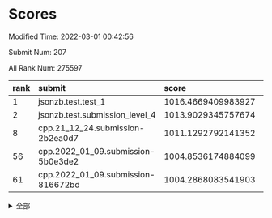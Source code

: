 # Scores

Modified Time: 2022-03-01 00:42:56

Submit Num: 207

All Rank Num: 275597

| rank |               submit               |       score        |       sigma        | pk_num |
| :--- | :--------------------------------- | :----------------- | :----------------- | :----- |
| 1    | jsonzb.test.test_1                 | 1016.4669409983927 | 0.8921030453177121 | 5321   |
| 2    | jsonzb.test.submission_level_4     | 1013.9029345757674 | 0.8172233425493062 | 5325   |
| 8    | cpp.21_12_24.submission-2b2ea0d7   | 1011.1292792141352 | 0.7691335921214341 | 5326   |
| 56   | cpp.2022_01_09.submission-5b0e3de2 | 1004.8536174884099 | 0.7177658278870237 | 5324   |
| 61   | cpp.2022_01_09.submission-816672bd | 1004.2868083541903 | 0.7185969103913398 | 5327   |


<details>
<summary>全部</summary>

| rank |                 submit                 |       score        |       sigma        | pk_num |
| :--- | :------------------------------------- | :----------------- | :----------------- | :----- |
| 1    | jsonzb.test.test_1                     | 1016.4669409983927 | 0.8921030453177121 | 5321   |
| 2    | jsonzb.test.submission_level_4         | 1013.9029345757674 | 0.8172233425493062 | 5325   |
| 3    | gobigger.level_3.submission_level_3_25 | 1012.3745656532951 | 0.7685209106570993 | 5323   |
| 4    | gobigger.level_3.submission_level_3_29 | 1011.5086216718884 | 0.7870145946955085 | 5324   |
| 5    | gobigger.level_3.submission_level_3_3  | 1011.2981497370466 | 0.7659364661500607 | 5321   |
| 6    | gobigger.level_3.submission_level_3_40 | 1011.2541345891113 | 0.7739892804285965 | 5324   |
| 7    | gobigger.level_3.submission_level_3_28 | 1011.1373857058755 | 0.7738318052176305 | 5322   |
| 8    | cpp.21_12_24.submission-2b2ea0d7       | 1011.1292792141352 | 0.7691335921214341 | 5326   |
| 9    | gobigger.level_3.submission_level_3_33 | 1011.0879002779703 | 0.784094499401776  | 5327   |
| 10   | gobigger.level_3.submission_level_3_24 | 1011.0638801880503 | 0.7721961639382351 | 5328   |
| 11   | gobigger.level_3.submission_level_3_42 | 1010.98798615112   | 0.7770832786066065 | 5326   |
| 12   | gobigger.level_3.submission_level_3_23 | 1010.904695504948  | 0.7746801945910967 | 5326   |
| 13   | gobigger.level_3.submission_level_3_34 | 1010.8965624251607 | 0.7794157804456021 | 5322   |
| 14   | gobigger.level_3.submission_level_3_47 | 1010.827983287905  | 0.7524382958524971 | 5323   |
| 15   | gobigger.level_3.submission_level_3_36 | 1010.7899976355902 | 0.7635640955001803 | 5321   |
| 16   | gobigger.level_3.submission_level_3_19 | 1010.7822025506672 | 0.7584226511606329 | 5325   |
| 17   | gobigger.level_3.submission_level_3_15 | 1010.6501233091133 | 0.7785572125116549 | 5323   |
| 18   | gobigger.level_3.submission_level_3_2  | 1010.543853607037  | 0.7760119978513033 | 5322   |
| 19   | gobigger.level_3.submission_level_3_10 | 1010.5226248308968 | 0.7347662648324652 | 5323   |
| 20   | gobigger.level_3.submission_level_3_18 | 1010.4794381154312 | 0.7725364360580504 | 5324   |
| 21   | gobigger.level_3.submission_level_3_13 | 1010.4509338505324 | 0.7626347699306664 | 5330   |
| 22   | gobigger.level_3.submission_level_3_43 | 1010.4468395934092 | 0.7951875740417472 | 5328   |
| 23   | gobigger.level_3.submission_level_3_1  | 1010.3665284932072 | 0.7751461592512924 | 5329   |
| 24   | gobigger.level_3.submission_level_3_0  | 1010.1211826437561 | 0.7789306057479054 | 5325   |
| 25   | gobigger.level_3.submission_level_3_20 | 1010.0990338646112 | 0.7863953313172826 | 5322   |
| 26   | gobigger.level_3.submission_level_3_4  | 1010.0655052587671 | 0.763383406323603  | 5326   |
| 27   | gobigger.level_3.submission_level_3_5  | 1009.9734168847206 | 0.7679567397933825 | 5327   |
| 28   | gobigger.level_3.submission_level_3_30 | 1009.9241084367552 | 0.7661403778390536 | 5321   |
| 29   | gobigger.level_3.submission_level_3_6  | 1009.9201487509205 | 0.7458823821188808 | 5322   |
| 30   | gobigger.level_3.submission_level_3_41 | 1009.919229850377  | 0.7439333354321291 | 5327   |
| 31   | gobigger.level_3.submission_level_3_12 | 1009.8835126478003 | 0.751836714801688  | 5322   |
| 32   | gobigger.level_3.submission_level_3_11 | 1009.874525592928  | 0.770235527155964  | 5319   |
| 33   | gobigger.level_3.submission_level_3_27 | 1009.8063065237172 | 0.7676460751284477 | 5330   |
| 34   | gobigger.level_3.submission_level_3_14 | 1009.7863154340424 | 0.7532679340214646 | 5324   |
| 35   | gobigger.level_3.submission_level_3_37 | 1009.7576813514854 | 0.7525623934155037 | 5324   |
| 36   | gobigger.level_3.submission_level_3_49 | 1009.7575048543166 | 0.7562092262637613 | 5330   |
| 37   | gobigger.level_3.submission_level_3_48 | 1009.7522715698791 | 0.7689177877784585 | 5317   |
| 38   | gobigger.level_3.submission_level_3_39 | 1009.7057463478849 | 0.7756383940262027 | 5328   |
| 39   | gobigger.level_3.submission_level_3_38 | 1009.6597023011402 | 0.7518922090104078 | 5325   |
| 40   | gobigger.level_3.submission_level_3_45 | 1009.6103559052513 | 0.7674019408976106 | 5324   |
| 41   | gobigger.level_3.submission_level_3_17 | 1009.5763024217989 | 0.7515567142984771 | 5321   |
| 42   | gobigger.level_3.submission_level_3_35 | 1009.4973048398257 | 0.7443246938236183 | 5324   |
| 43   | gobigger.level_3.submission_level_3_22 | 1009.4868478511589 | 0.7607728355002265 | 5324   |
| 44   | gobigger.level_3.submission_level_3_46 | 1009.4860370816522 | 0.7437147922142491 | 5325   |
| 45   | gobigger.level_3.submission_level_3_44 | 1009.4860144885229 | 0.7681868621060542 | 5324   |
| 46   | gobigger.level_3.submission_level_3_26 | 1009.4126301102466 | 0.7396148072279578 | 5325   |
| 47   | gobigger.level_3.submission_level_3_8  | 1009.4021455514536 | 0.7659624820631513 | 5324   |
| 48   | gobigger.level_3.submission_level_3_31 | 1009.2430781197213 | 0.7404812663966812 | 5324   |
| 49   | gobigger.level_3.submission_level_3_21 | 1008.9725085668589 | 0.7511875997558988 | 5324   |
| 50   | gobigger.level_3.submission_level_3_16 | 1008.9517435159424 | 0.7490918913989614 | 5326   |
| 51   | gobigger.level_3.submission_level_3_32 | 1008.9232002585652 | 0.7814484447661953 | 5327   |
| 52   | gobigger.level_3.submission_level_3_7  | 1008.3510026071788 | 0.760719443765331  | 5326   |
| 53   | gobigger.level_3.submission_level_3_9  | 1007.841031481088  | 0.7478429269266875 | 5326   |
| 54   | gobigger.level_1.submission_level_1_49 | 1005.9604399794333 | 0.7308145759961833 | 5323   |
| 55   | gobigger.level_1.submission_level_1_25 | 1005.1314059728863 | 0.7180664516567898 | 5326   |
| 56   | cpp.2022_01_09.submission-5b0e3de2     | 1004.8536174884099 | 0.7177658278870237 | 5324   |
| 57   | gobigger.level_1.submission_level_1_7  | 1004.8152954838722 | 0.7271192825883993 | 5326   |
| 58   | gobigger.level_1.submission_level_1_36 | 1004.6870196833206 | 0.726852206692822  | 5323   |
| 59   | gobigger.level_1.submission_level_1_11 | 1004.5195283560455 | 0.7279968630910304 | 5323   |
| 60   | gobigger.level_1.submission_level_1_23 | 1004.3902881818835 | 0.7321681035880575 | 5332   |
| 61   | cpp.2022_01_09.submission-816672bd     | 1004.2868083541903 | 0.7185969103913398 | 5327   |
| 62   | gobigger.level_1.submission_level_1_4  | 1004.2865492835898 | 0.7185440467362378 | 5328   |
| 63   | gobigger.level_1.submission_level_1_47 | 1004.266377580987  | 0.7083848135457241 | 5328   |
| 64   | gobigger.level_1.submission_level_1_33 | 1004.120870579119  | 0.7299191553517849 | 5329   |
| 65   | gobigger.level_1.submission_level_1_12 | 1004.0891286113848 | 0.7129062015397992 | 5328   |
| 66   | gobigger.level_1.submission_level_1_32 | 1004.065479112151  | 0.7231449466363995 | 5326   |
| 67   | gobigger.level_1.submission_level_1_5  | 1004.0402984757351 | 0.7227132189104117 | 5325   |
| 68   | gobigger.level_1.submission_level_1_31 | 1003.9500049265627 | 0.7246663577949404 | 5325   |
| 69   | gobigger.level_1.submission_level_1_17 | 1003.8173849478508 | 0.718271111331512  | 5331   |
| 70   | gobigger.level_1.submission_level_1_43 | 1003.8114746598633 | 0.7142700644152696 | 5328   |
| 71   | gobigger.level_1.submission_level_1_26 | 1003.801043723984  | 0.7250034744977716 | 5328   |
| 72   | gobigger.level_1.submission_level_1_13 | 1003.7646128321231 | 0.7172155953783643 | 5331   |
| 73   | gobigger.level_1.submission_level_1_39 | 1003.7564379275003 | 0.720233498031548  | 5323   |
| 74   | gobigger.level_1.submission_level_1_38 | 1003.7210683124965 | 0.7206339850983985 | 5324   |
| 75   | gobigger.level_1.submission_level_1_14 | 1003.7207259333585 | 0.7154483758246537 | 5328   |
| 76   | gobigger.level_1.submission_level_1_21 | 1003.6814520418285 | 0.720385006319568  | 5331   |
| 77   | gobigger.level_1.submission_level_1_41 | 1003.5990402527539 | 0.7174362930663487 | 5332   |
| 78   | gobigger.level_1.submission_level_1_19 | 1003.5714428172106 | 0.7015100937337961 | 5323   |
| 79   | gobigger.level_1.submission_level_1_45 | 1003.568339121192  | 0.7295181113708781 | 5324   |
| 80   | gobigger.level_1.submission_level_1_35 | 1003.5635399133854 | 0.7198697913691345 | 5323   |
| 81   | gobigger.level_1.submission_level_1_48 | 1003.5454306487887 | 0.7183840377159038 | 5324   |
| 82   | gobigger.level_1.submission_level_1_6  | 1003.543326251864  | 0.7246090939687552 | 5328   |
| 83   | gobigger.level_1.submission_level_1_0  | 1003.5246224112394 | 0.7173999474307802 | 5324   |
| 84   | gobigger.level_1.submission_level_1_2  | 1003.5102415238678 | 0.7130317898404646 | 5323   |
| 85   | gobigger.level_1.submission_level_1_37 | 1003.3661566681715 | 0.7293605098193829 | 5328   |
| 86   | gobigger.level_1.submission_level_1_8  | 1003.3656352899053 | 0.7184505917643632 | 5324   |
| 87   | gobigger.level_1.submission_level_1_1  | 1003.3590495724698 | 0.7178134758715284 | 5326   |
| 88   | gobigger.level_1.submission_level_1_18 | 1003.2592166323252 | 0.710694172091092  | 5328   |
| 89   | gobigger.level_1.submission_level_1_24 | 1003.2286820995351 | 0.710213526669075  | 5329   |
| 90   | gobigger.level_1.submission_level_1_46 | 1003.209719038384  | 0.713403229676577  | 5328   |
| 91   | gobigger.level_1.submission_level_1_29 | 1003.1137993783858 | 0.7215759394517963 | 5325   |
| 92   | gobigger.level_1.submission_level_1_27 | 1003.047619066171  | 0.7106473544608911 | 5324   |
| 93   | gobigger.level_1.submission_level_1_42 | 1002.9198814678622 | 0.7160613352563947 | 5329   |
| 94   | gobigger.level_1.submission_level_1_10 | 1002.8726020202423 | 0.7228933596292736 | 5317   |
| 95   | gobigger.level_1.submission_level_1_22 | 1002.7499516401612 | 0.722494299932996  | 5322   |
| 96   | gobigger.level_1.submission_level_1_28 | 1002.6838104587971 | 0.7154266215110255 | 5326   |
| 97   | gobigger.level_1.submission_level_1_3  | 1002.6329974672801 | 0.7173804458190458 | 5322   |
| 98   | gobigger.level_1.submission_level_1_30 | 1002.5757358437439 | 0.7186403451661106 | 5322   |
| 99   | gobigger.level_1.submission_level_1_34 | 1002.5108059543214 | 0.7129387470212883 | 5328   |
| 100  | gobigger.level_1.submission_level_1_20 | 1002.4644915598891 | 0.7087189683813807 | 5325   |
| 101  | gobigger.level_1.submission_level_1_16 | 1002.3455026339503 | 0.7134714076414723 | 5323   |
| 102  | gobigger.level_1.submission_level_1_9  | 1001.660703877746  | 0.7132958871113556 | 5322   |
| 103  | gobigger.level_1.submission_level_1_44 | 1001.4812431015241 | 0.718588549348294  | 5321   |
| 104  | gobigger.level_1.submission_level_1_40 | 1001.0297731245712 | 0.7070724135791777 | 5323   |
| 105  | gobigger.level_1.submission_level_1_15 | 1000.6354773254886 | 0.7153436508878118 | 5320   |
| 106  | gobigger.random.submission_random_40   | 997.6416576719621  | 0.7096662770559393 | 5330   |
| 107  | gobigger.random.submission_random_16   | 997.2560736203158  | 0.700861959039369  | 5324   |
| 108  | gobigger.random.submission_random_12   | 997.183000708743   | 0.7126851827921962 | 5331   |
| 109  | gobigger.random.submission_random_43   | 996.9717722032088  | 0.7028135889697241 | 5332   |
| 110  | gobigger.random.submission_random_24   | 996.8414867236398  | 0.6983080463122066 | 5324   |
| 111  | gobigger.random.submission_random_45   | 996.7953189807287  | 0.7184644244600202 | 5326   |
| 112  | gobigger.random.submission_random_4    | 996.7290720876808  | 0.7141070870943033 | 5322   |
| 113  | gobigger.random.submission_random_18   | 996.6091568368228  | 0.7067673657665683 | 5327   |
| 114  | gobigger.random.submission_random_1    | 996.5814363226989  | 0.7052128630168057 | 5321   |
| 115  | gobigger.random.submission_random_48   | 996.5751886407602  | 0.6986892227008512 | 5320   |
| 116  | gobigger.random.submission_random_20   | 996.5658769094358  | 0.7231623441515054 | 5330   |
| 117  | gobigger.random.submission_random_42   | 996.5615375362775  | 0.7183760872147038 | 5328   |
| 118  | gobigger.random.submission_random_25   | 996.530960526792   | 0.718312803332896  | 5328   |
| 119  | gobigger.random.submission_random_35   | 996.5287303048254  | 0.7200947452754093 | 5328   |
| 120  | gobigger.random.submission_random_49   | 996.4788741913598  | 0.7130981331365538 | 5330   |
| 121  | gobigger.random.submission_random_19   | 996.466876099449   | 0.7237442903301883 | 5333   |
| 122  | gobigger.random.submission_random_37   | 996.4251157471847  | 0.7107068415692923 | 5320   |
| 123  | gobigger.random.submission_random_31   | 996.4205913361899  | 0.7182675241587472 | 5326   |
| 124  | gobigger.random.submission_random_41   | 996.2663519842328  | 0.70605733389952   | 5332   |
| 125  | gobigger.random.submission_random_36   | 996.2374996227111  | 0.7090050881471364 | 5326   |
| 126  | gobigger.random.submission_random_6    | 996.2184566993645  | 0.7140933914513643 | 5327   |
| 127  | gobigger.random.submission_random_10   | 996.1820528477627  | 0.7067194699399173 | 5325   |
| 128  | gobigger.random.submission_random_0    | 996.110786078042   | 0.7151852617779783 | 5325   |
| 129  | gobigger.random.submission_random_8    | 996.0434502641278  | 0.7066438918819724 | 5327   |
| 130  | gobigger.random.submission_random_39   | 996.0023558794484  | 0.7170093395723763 | 5328   |
| 131  | gobigger.random.submission_random_32   | 995.9407560511996  | 0.7165894378301867 | 5326   |
| 132  | gobigger.random.submission_random_11   | 995.852755710871   | 0.6992050257283479 | 5327   |
| 133  | gobigger.random.submission_random_46   | 995.8266646910704  | 0.7057158063412207 | 5331   |
| 134  | gobigger.random.submission_random_21   | 995.8140526124428  | 0.7085862185841841 | 5323   |
| 135  | gobigger.random.submission_random_33   | 995.7876806702221  | 0.7181521622819078 | 5323   |
| 136  | gobigger.random.submission_random_34   | 995.753287122456   | 0.7140029578294311 | 5320   |
| 137  | gobigger.random.submission_random_28   | 995.7334852093627  | 0.7118722555395913 | 5324   |
| 138  | gobigger.random.submission_random_15   | 995.7199866442719  | 0.7092891926014263 | 5326   |
| 139  | gobigger.random.submission_random_22   | 995.6691290975181  | 0.6993781182291119 | 5322   |
| 140  | gobigger.random.submission_random_30   | 995.6239161368567  | 0.7125460926701931 | 5324   |
| 141  | gobigger.random.submission_random_38   | 995.5726782040441  | 0.7115817621143937 | 5322   |
| 142  | gobigger.random.submission_random_5    | 995.4528629098194  | 0.7093969133054249 | 5325   |
| 143  | gobigger.random.submission_random_14   | 995.4346413103231  | 0.7143572226328667 | 5327   |
| 144  | gobigger.random.submission_random_44   | 995.3868555391718  | 0.7128202007258598 | 5331   |
| 145  | gobigger.random.submission_random_47   | 995.332843981817   | 0.7121870813924372 | 5326   |
| 146  | gobigger.random.submission_random_27   | 995.3055615881534  | 0.7033112805390723 | 5323   |
| 147  | gobigger.random.submission_random_17   | 995.2949601518416  | 0.7042360488655278 | 5322   |
| 148  | gobigger.random.submission_random_29   | 995.2321781257073  | 0.7229675804565914 | 5326   |
| 149  | gobigger.random.submission_random_2    | 995.1963469159838  | 0.7180529890975256 | 5329   |
| 150  | gobigger.random.submission_random_9    | 995.111667661333   | 0.7182663038408909 | 5328   |
| 151  | gobigger.random.submission_random_7    | 995.1108413335018  | 0.7110183280249427 | 5330   |
| 152  | gobigger.random.submission_random_23   | 995.0874432616428  | 0.7160434405161832 | 5328   |
| 153  | gobigger.random.submission_random_3    | 994.9323709298511  | 0.7086737485677885 | 5326   |
| 154  | gobigger.random.submission_random_26   | 994.8264568970038  | 0.7309833072069175 | 5323   |
| 155  | gobigger.level_2.submission_level_2_18 | 994.4436402205724  | 0.7191997660966682 | 5330   |
| 156  | gobigger.random.submission_random_13   | 994.0286194529821  | 0.7166430311210561 | 5329   |
| 157  | gobigger.level_2.submission_level_2_37 | 993.847927551654   | 0.7258898321513899 | 5328   |
| 158  | gobigger.level_2.submission_level_2_38 | 993.7465439967311  | 0.7408895616282314 | 5323   |
| 159  | gobigger.level_2.submission_level_2_27 | 993.3463428021763  | 0.7387998550889792 | 5325   |
| 160  | gobigger.level_2.submission_level_2_21 | 993.200238090195   | 0.7275657157119284 | 5325   |
| 161  | gobigger.level_2.submission_level_2_20 | 993.1201585305038  | 0.7326465113404226 | 5325   |
| 162  | gobigger.level_2.submission_level_2_25 | 993.1007454830454  | 0.7304330694009831 | 5326   |
| 163  | gobigger.level_2.submission_level_2_5  | 993.0970357863888  | 0.7400635413481749 | 5323   |
| 164  | gobigger.level_2.submission_level_2_2  | 993.0932201275187  | 0.7414497071139808 | 5326   |
| 165  | gobigger.level_2.submission_level_2_46 | 992.9597640978374  | 0.7371365525799944 | 5325   |
| 166  | gobigger.level_2.submission_level_2_15 | 992.8066078661764  | 0.737661726928038  | 5324   |
| 167  | gobigger.level_2.submission_level_2_41 | 992.5597664766291  | 0.7342337847234153 | 5322   |
| 168  | gobigger.level_2.submission_level_2_22 | 992.5071418033732  | 0.7517198020148859 | 5328   |
| 169  | gobigger.level_2.submission_level_2_35 | 992.4685140901835  | 0.7414221792697608 | 5330   |
| 170  | gobigger.level_2.submission_level_2_43 | 992.465724479057   | 0.7446192059653555 | 5326   |
| 171  | gobigger.level_2.submission_level_2_6  | 992.4430484734773  | 0.747452582259362  | 5323   |
| 172  | gobigger.level_2.submission_level_2_0  | 992.3938004184572  | 0.7563351520019556 | 5328   |
| 173  | gobigger.level_2.submission_level_2_3  | 992.331290612386   | 0.7326843858920874 | 5323   |
| 174  | gobigger.level_2.submission_level_2_40 | 992.2290007266996  | 0.7463969748872    | 5322   |
| 175  | gobigger.level_2.submission_level_2_28 | 992.1564662156935  | 0.7445271031208364 | 5329   |
| 176  | gobigger.level_2.submission_level_2_47 | 992.0694156882059  | 0.7370348447078504 | 5325   |
| 177  | gobigger.level_2.submission_level_2_48 | 992.0375758263914  | 0.743427406088092  | 5326   |
| 178  | gobigger.level_2.submission_level_2_12 | 992.0118972637085  | 0.7519904580784249 | 5328   |
| 179  | gobigger.level_2.submission_level_2_44 | 991.8576896611805  | 0.7481492379789475 | 5326   |
| 180  | gobigger.level_2.submission_level_2_7  | 991.712545424872   | 0.7412169221957068 | 5327   |
| 181  | gobigger.level_2.submission_level_2_10 | 991.7029514865891  | 0.7500369763827257 | 5328   |
| 182  | gobigger.level_2.submission_level_2_30 | 991.6942345380291  | 0.7414199140455625 | 5324   |
| 183  | gobigger.level_2.submission_level_2_1  | 991.6190210451193  | 0.7381933539910248 | 5325   |
| 184  | gobigger.level_2.submission_level_2_34 | 991.6149242751794  | 0.7578051365938256 | 5325   |
| 185  | gobigger.level_2.submission_level_2_31 | 991.5498525661532  | 0.7517056899600022 | 5327   |
| 186  | gobigger.level_2.submission_level_2_32 | 991.3328034667527  | 0.7586773398651215 | 5326   |
| 187  | gobigger.level_2.submission_level_2_39 | 991.2995455671683  | 0.7567230619092338 | 5322   |
| 188  | gobigger.level_2.submission_level_2_49 | 991.2024198308997  | 0.735100798137483  | 5324   |
| 189  | gobigger.level_2.submission_level_2_16 | 991.1556540951827  | 0.7406388845005061 | 5325   |
| 190  | gobigger.level_2.submission_level_2_4  | 991.0646302851078  | 0.7489517869700456 | 5322   |
| 191  | gobigger.level_2.submission_level_2_11 | 990.9837030912047  | 0.7453883336998294 | 5329   |
| 192  | gobigger.level_2.submission_level_2_23 | 990.9199339372057  | 0.747009546265177  | 5321   |
| 193  | gobigger.level_2.submission_level_2_8  | 990.8697876264008  | 0.775152999044177  | 5329   |
| 194  | gobigger.level_2.submission_level_2_26 | 990.8140002007045  | 0.7521816384189891 | 5330   |
| 195  | gobigger.level_2.submission_level_2_33 | 990.7338129304121  | 0.7509291307953201 | 5329   |
| 196  | gobigger.level_2.submission_level_2_17 | 990.6754479821179  | 0.7547787498544859 | 5319   |
| 197  | gobigger.level_2.submission_level_2_14 | 990.5714032536245  | 0.7621759900026219 | 5326   |
| 198  | gobigger.level_2.submission_level_2_42 | 990.5656533694748  | 0.7769640661721409 | 5327   |
| 199  | gobigger.level_2.submission_level_2_36 | 990.3986582293247  | 0.8000651011637736 | 5331   |
| 200  | gobigger.level_2.submission_level_2_29 | 990.1292265380616  | 0.7736513848623507 | 5325   |
| 201  | gobigger.level_2.submission_level_2_24 | 989.9725428233173  | 0.7809980717640188 | 5326   |
| 202  | gobigger.level_2.submission_level_2_19 | 989.9004443903041  | 0.7666577433773791 | 5334   |
| 203  | gobigger.level_2.submission_level_2_45 | 989.8688262314055  | 0.7629378058317023 | 5325   |
| 204  | gobigger.level_2.submission_level_2_9  | 989.7983758908374  | 0.7789428504251962 | 5330   |
| 205  | gobigger.level_2.submission_level_2_13 | 989.3588729504753  | 0.7906976964244995 | 5328   |
| 206  | gobigger.none.submission_none_0        | 976.6394009768037  | 1.3753505578570169 | 5325   |
| 207  | gobigger.none.submission_none_1        | 975.4429835526488  | 1.467955722210698  | 5329   |

</details>